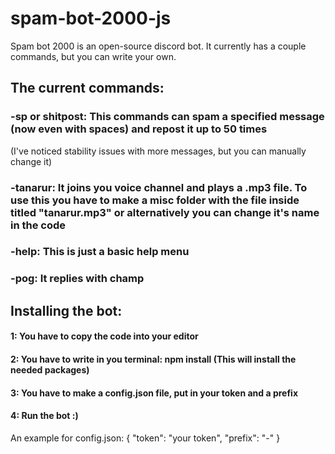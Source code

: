 # spam-bot-2000-js
Spam bot 2000 is an open-source discord bot. It currently has a couple commands, but you can write your own.
## The current commands:
### -sp or shitpost: This commands can spam a specified message (now even with spaces) and repost it up to 50 times
(I've noticed stability issues with more messages, but you can manually change it)
### -tanarur: It joins you voice channel and plays a .mp3 file. To use this you have to make a misc folder with the file inside titled "tanarur.mp3" or alternatively you can change it's name in the code
### -help: This is just a basic help menu
### -pog: It replies with champ
## Installing the bot:
#### 1: You have to copy the code into your editor
#### 2: You have to write in you terminal: npm install (This will install the needed packages)
#### 3: You have to make a config.json file, put in your token and a prefix
#### 4: Run the bot :)

An example for config.json:
{
    "token": "your token",
    "prefix": "-"
}
